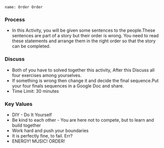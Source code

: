 ```ngMeta
name: Order Order 
```

### Process

- In this Activity, you will be given some sentences to the people.These sentences are part of a story but their order is wrong. You need to read these statements and arrange them in the right order so that the story can be completed.

### Discuss

- Both of you have to solved together this activity, After this Discuss all four exercises among yourselves.
- If something is wrong then change it and decide the final sequence.Put your four finals sequences in a Google Doc and share.
- Time Limit: 30 minutes

### Key Values
- DIY - Do It Yourself
- Be kind to each other - You are here not to compete, but to learn and build together
- Work hard and push your boundaries
- It is perfectly fine, to fail. Err?
- ENERGY! MUSIC! ORDER!



